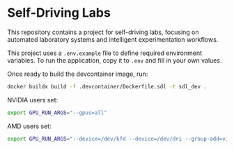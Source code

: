 # Self-Driving Labs

This repository contains a project for self-driving labs, focusing on automated laboratory systems and intelligent experimentation workflows.

This project uses a `.env.example` file to define required environment variables. To run the application, copy it to `.env` and fill in your own values.


Once ready to build the devcontainer image, run:
```bash
docker buildx build -f .devcontainer/Dockerfile.sdl -t sdl_dev .
```
NVIDIA users set:
```bash
export GPU_RUN_ARGS="--gpus=all"
```
AMD users set:
```bash
export GPU_RUN_ARGS="--device=/dev/kfd --device=/dev/dri --group-add=video"
```